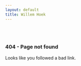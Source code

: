 ```yaml
---
layout: default
title: Willem Hoek
---
```


<br>
<br>

###  404 - Page not found

Looks like you followed a bad link.

<br>
<br>

